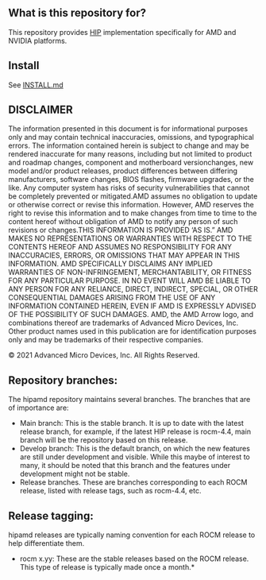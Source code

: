 ## What is this repository for?

This repository provides [HIP](https://github.com/ROCm-Developer-Tools/HIP) implementation specifically for AMD and NVIDIA platforms.

## Install

See [INSTALL.md](INSTALL.md)


## DISCLAIMER

The information presented in this document is for informational purposes only and may contain technical inaccuracies, omissions, and typographical errors. The information contained herein is subject to change and may be rendered inaccurate for many reasons, including but not limited to product and roadmap changes, component and motherboard versionchanges, new model and/or product releases, product differences between differing manufacturers, software changes, BIOS flashes, firmware upgrades, or the like. Any computer system has risks of security vulnerabilities that cannot be completely prevented or mitigated.AMD assumes no obligation to update or otherwise correct or revise this information. However, AMD reserves the right to revise this information and to make changes from time to time to the content hereof without obligation of AMD to notify any person of such revisions or changes.THIS INFORMATION IS PROVIDED ‘AS IS.” AMD MAKES NO REPRESENTATIONS OR WARRANTIES WITH RESPECT TO THE CONTENTS HEREOF AND ASSUMES NO RESPONSIBILITY FOR ANY INACCURACIES, ERRORS, OR OMISSIONS THAT MAY APPEAR IN THIS INFORMATION. AMD SPECIFICALLY DISCLAIMS ANY IMPLIED WARRANTIES OF NON-INFRINGEMENT, MERCHANTABILITY, OR FITNESS FOR ANY PARTICULAR PURPOSE. IN NO EVENT WILL AMD BE LIABLE TO ANY PERSON FOR ANY RELIANCE, DIRECT, INDIRECT, SPECIAL, OR OTHER CONSEQUENTIAL DAMAGES ARISING FROM THE USE OF ANY INFORMATION CONTAINED HEREIN, EVEN IF AMD IS EXPRESSLY ADVISED OF THE POSSIBILITY OF SUCH DAMAGES. AMD, the AMD Arrow logo, and combinations thereof are trademarks of Advanced Micro Devices, Inc. Other product names used in this publication are for identification purposes only and may be trademarks of their respective companies.

© 2021 Advanced Micro Devices, Inc. All Rights Reserved.

## Repository branches:

The hipamd repository maintains several branches. The branches that are of importance are:

* Main branch: This is the stable branch. It is up to date with the latest release branch, for example, if the latest HIP release is rocm-4.4, main branch will be the repository based on this release.
* Develop branch: This is the default branch, on which the new features are still under development and visible. While this maybe of interest to many, it should be noted that this branch and the features under development might not be stable.
* Release branches. These are branches corresponding to each ROCM release, listed with release tags, such as rocm-4.4, etc.

## Release tagging:

hipamd releases are typically naming convention for each ROCM release to help differentiate them.

* rocm x.yy: These are the stable releases based on the ROCM release.
  This type of release is typically made once a month.*
